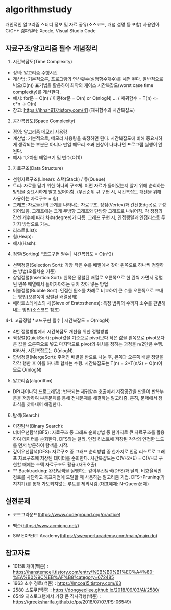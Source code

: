 # algorithmstudy

개인적인 알고리즘 스터디 정보 및 자료 공유(소스코드, 개념 설명 등 포함)
사용언어: C/C++
컴파일러: Xcode, Visual Studio Code

## 자료구조/알고리즘 필수 개념정리

1. 시간복잡도(Time Complexity)
- 정의: 알고리즘 수행시간
- 계산법: 기본적으론, 프로그램의 연산횟수(실행함수개수)를 세면 된다. 일반적으로 빅오(O(n)) 표기법을 활용하여 최악의 케이스 시간복잡도(worst case time complexity)를 계산한다.
- 예시: for문 = O(n) / 이중for문 = O(n) or O(nlogN) ... / 재귀함수 = T(n) <= c*n -> O(n)
- 참고: https://jhnah917.tistory.com/41 (재귀함수의 시간복잡도)

2. 공간복잡도(Space Complexity)
- 정의: 알고리즘 메모리 사용량
- 계산법: 기본적으로, 메모리 사용량을 측정하면 된다. 시간복잡도에 비해 중요시하게 생각되는 부분은 아니나 만일 메모리 초과 현상이 나타나면 프로그램 실행이 안된다.
- 예시: 1,2차원 배열크기 및 변수(O(1))

3. 자료구조(Data Structure)
- 선형자료구조(Linear): 스택(Stack) / 큐(Queue)
- 트리: 자료를 담기 위한 하나의 구조체. 어떤 자료가 들어있는지 알기 위해 순회하는 방법을 중요시하게 알고 있어야함. (우선순위 큐 구현 시, 시간복잡도 개선을 위해 사용하는 자료구조 = 힙)
- 그래프: 자료들간의 관계를 나타내는 자료구조. 정점(Vertex)과 간선(Edge)로 구성되어있음. 그래프에는 크게 무방향 그래프와 단방향 그래프로 나뉘어짐. 각 정점의 간선 개수에 따라 차수(degree)가 다름. 그래프 구현 시, 인접행렬과 인접리스트 두 가지 방법으로 가능.
- 리스트(List): 
- 힙(Heap): 
- 해시(Hash): 

4. 정렬(Sorting) *코드구현 필수 | 시간복잡도 = O(n^2)
- 선택정렬(Selection Sort): 가장 작은 수를 배열에서 찾아 왼쪽으로 하나씩 정렬하는 방법(오름차순 기준)
- 삽입정렬(Insertion Sort): 왼쪽은 정렬된 배열로 오른쪽으로 한 칸씩 가면서 정렬된 왼쪽 배열에서 들어가야하는 위치 찾아 넣는 방법
- 버블정렬(Bubble Sort): 인접한 원소를 차례로 비교하여 큰 수를 오른쪽으로 보내는 방법(오른쪽이 정렬된 배열상태)
- 에라토스테네스의 체(Sieve of Eratosthenes): 특정 범위의 수까지 소수를 판별해내는 방법(소스코드 참조)

4-1. 고급정렬 *코드구현 필수 | 시간복잡도 = O(nlogN)
- 4번 정렬방법에서 시간복잡도 개선을 위한 정렬방법
- 퀵정렬(QuickSort): pivot값을 기준으로 pivot보다 작은 값을 왼쪽으로 pivot보다 큰 값을 오른쪽으로 넣고 마지막으로 pivot의 위치를 정하는 과정을 n/2만큼 수행. 따라서, 시간복잡도는 O(nlogN).
- 합병정렬(MergeSort): 주어진 배열을 반으로 나눈 후, 왼쪽과 오른쪽 배열 정렬을 각각 행한 후 이를 하나로 합치는 수행. 시간복잡도는 T(n) = 2*T(n/2) + O(n)이므로 O(nlogN)

5. 알고리즘(algorithm)
- DP(다이나믹 프로그래밍): 반복되는 재귀함수 호출에서 저장공간을 만들어 반복부분을 저장하여 부분문제를 통해 전체문제를 해결하는 알고리즘. 흔히, 문제에서 점화식을 찾아내어 해결한다.

6. 탐색(Search)
- 이진탐색(Binary Search): 
- 너비우선탐색(BFS): 자료구조 중 그래프 순회방법 중 한가지로 큐 자료구조를 활용하여 데이터를 순회한다. DFS와는 달리, 인접 리스트에 저장된 각각의 인접한 노드를 먼저 방문하여 탐색을 시작.
- 깊이우선탐색(DFS): 자료구조 중 그래프 순회방법 중 한가지로 인접 리스트로 그래프 자료구조에 저장된 데이터를 순회한다. 시간복잡도는 <italic>O(V+2*E) = O(V+E)</italic> 구현할 때에는 스택 자료구조도 활용.(재귀호출)
- ** Backtracking: 완전탐색을 실행하는 깊이우선탐색(DFS)과 달리, 비효율적인 경로를 차단하고 목표지점에 도달할 때 사용하는 알고리즘 기법. DFS+Pruning(가지치기)를 통해 가도되지않는 루트를 제외시킴.(대표예제: N-Queen문제)

## 실전문제

- 코드그라운드(https://www.codeground.org/practice)

- 백준(https://www.acmicpc.net/)

- SW EXPERT Academy(https://swexpertacademy.com/main/main.do)

## 참고자료

- 10158 개미(백준) : https://hanstemcell.tistory.com/entry/%EB%B0%B1%EC%A4%80-%EA%B0%9C%EB%AF%B8?category=672485
- 1963 소수 경로(백준) : https://lmcoa15.tistory.com/63
- 2580 스도쿠(백준) : https://dongyeollee.github.io/2018/09/03/Al/2580/
- 6549 히스토그램에서 가장 큰 직사각형(백준) : https://greeksharifa.github.io/ps/2018/07/07/PS-06549/
